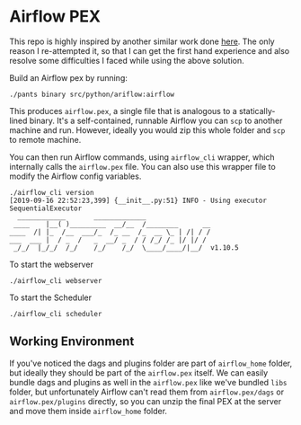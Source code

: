 # Airflow PEX

This repo is highly inspired by another similar work done [here](https://github.com/traviscrawford/airflow-pex-example). 
The only reason I re-attempted it, so that I can get the first hand experience and also resolve some difficulties I 
faced while using the above solution. 

Build an Airflow pex by running:

```$xslt
./pants binary src/python/ariflow:airflow
``` 

This produces `airflow.pex`, a single file that is analogous to a statically-lined binary. It's a self-contained, 
runnable Airflow you can `scp` to another machine and run. However, ideally you would zip this whole folder and `scp` 
to remote machine. 

You can then run Airflow commands, using `airflow_cli` wrapper, which internally calls the `airflow.pex` file. You can 
also use this wrapper file to modify the Airflow config variables. 

```$xslt
./airflow_cli version
[2019-09-16 22:52:23,399] {__init__.py:51} INFO - Using executor SequentialExecutor
  ____________       _____________
 ____    |__( )_________  __/__  /________      __
____  /| |_  /__  ___/_  /_ __  /_  __ \_ | /| / /
___  ___ |  / _  /   _  __/ _  / / /_/ /_ |/ |/ /
 _/_/  |_/_/  /_/    /_/    /_/  \____/____/|__/  v1.10.5
```

To start the webserver
```$xslt
./airflow_cli webserver
```

To start the Scheduler
```$xslt
./airflow_cli scheduler
```

## Working Environment

If you've noticed the dags and plugins folder are part of `airflow_home` folder, but ideally they should be part of 
the `airflow.pex` itself. We can easily bundle dags and plugins as well in the `airflow.pex` like we've bundled `libs` 
folder, but unfortunately Airflow can't read them from `airflow.pex/dags` or `airflow.pex/plugins` directly, so  you can 
unzip the final PEX at the server and move them inside `airflow_home` folder. 
